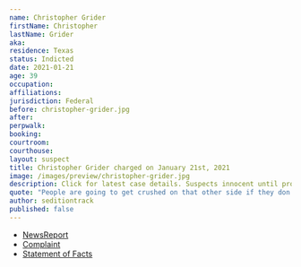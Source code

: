 ```yaml
---
name: Christopher Grider
firstName: Christopher
lastName: Grider
aka:
residence: Texas
status: Indicted
date: 2021-01-21
age: 39
occupation:
affiliations:
jurisdiction: Federal
before: christopher-grider.jpg
after:
perpwalk:
booking:
courtroom:
courthouse:
layout: suspect
title: Christopher Grider charged on January 21st, 2021
image: /images/preview/christopher-grider.jpg
description: Click for latest case details. Suspects innocent until proven guilty.
quote: "People are going to get crushed on that other side if they don’t open that door"
author: seditiontrack
published: false
---
```


- [NewsReport](https://www.kwtx.com/2021/01/28/magistrate-denies-new-hearing-for-local-businessman-charged-in-us-capitol-riot/)
- [Complaint](https://www.justice.gov/file/1358251/download)
- [Statement of Facts](https://www.justice.gov/opa/page/file/1358246/download)
